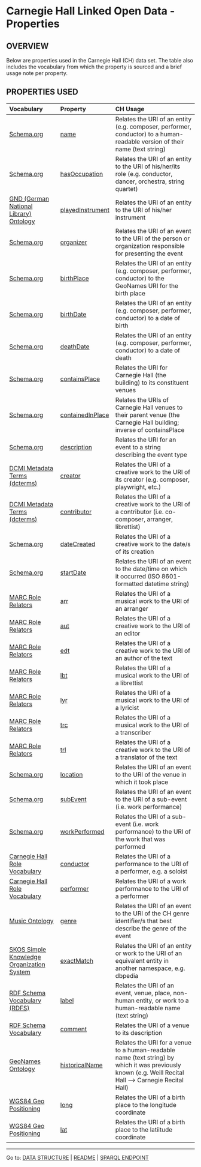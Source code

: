 # Carnegie Hall Linked Open Data - Properties

## OVERVIEW

Below are properties used in the Carnegie Hall (CH) data set. The table also includes the vocabulary from which the property is sourced and a brief usage note per property.

## PROPERTIES USED
| Vocabulary                                                                                       | Property                                                                                   | CH Usage                                                                                                                                                                 |
|:------------------------------------------------------------------------------------------------ |:------------------------------------------------------------------------------------------ |:------------------------------------------------------------------------------------------------------------------------------------------------------------------------ |
| [Schema.org](https://schema.org/)                                          | [name](https://schema.org/name)                                                     | Relates the URI of an entity (e.g. composer, performer, conductor) to a human-readable version of their name (text string)                                               |
| [Schema.org](https://schema.org/)               | [hasOccupation](https://schema.org/hasOccupation) | Relates the URI of an entity to the URI of his/her/its role (e.g. conductor, dancer, orchestra, string quartet)                                                          |
| [GND (German National Library) Ontology](http://d-nb.info/standards/elementset/gnd)              | [playedInstrument](http://d-nb.info/standards/elementset/gnd#playedInstrument)             | Relates the URI of an entity to the URI of his/her instrument                                                                                                            |
| [Schema.org](https://schema.org/)              | [organizer](https://schema.org/organizer) | Relates the URI of an event to the URI of the person or organization responsible for presenting the event                                                           |
| [Schema.org](https://schema.org/)                                                 | [birthPlace](https://schema.org/birthPlace)                                       | Relates the URI of an entity (e.g. composer, performer, conductor) to the GeoNames URI for the birth place                                                               |
| [Schema.org](http://schema.org/)                                                                 | [birthDate](http://schema.org/birthDate)                                                   | Relates the URI of an entity (e.g. composer, performer, conductor) to a date of birth                                                                                    |
| [Schema.org](http://schema.org/)                                                                 | [deathDate](http://schema.org/deathDate)                                                   | Relates the URI of an entity (e.g. composer, performer, conductor) to a date of death                                                                                    |
| [Schema.org](http://schema.org/)                                                                 | [containsPlace](http://schema.org/containsPlace)                                           | Relates the URI for Carnegie Hall (the building) to its constituent venues                                                                                               |
| [Schema.org](http://schema.org/)                                                                 | [containedInPlace](https://schema.org/containedInPlace)                                           | Relates the URIs of Carnegie Hall venues to their parent venue (the Carnegie Hall building; inverse of containsPlace                                                                                               |
| [Schema.org](http://schema.org/)                                                                 | [description](http://schema.org/description)                                           | Relates the URI for an event to a string describing the event type                                                                                               |
| [DCMI Metadata Terms (dcterms)]()                                                                | [creator](http://purl.org/dc/terms/creator)                                                | Relates the URI of a creative work to the URI of its creator (e.g. composer, playwright, etc.)                                                                           |
| [DCMI Metadata Terms (dcterms)]()                                                                | [contributor](http://purl.org/dc/terms/contributor)                                        | Relates the URI of a creative work to the URI of a contributor (i.e. co-composer, arranger, librettist)                                                                  |
| [Schema.org](http://schema.org/)                                       | [dateCreated](https://schema.org/dateCreated)                                                | Relates the URI of a creative work to the date/s of its creation                                                                                                         |
| [Schema.org](http://schema.org/)                                       | [startDate](https://schema.org/startDate)                                                      | Relates the URI of an event to the date/time on which it occurred (ISO 8601-formatted datetime string)                                                                   |
| [MARC Role Relators](http://id.loc.gov/vocabulary/relators/)                                     | [arr](http://id.loc.gov/vocabulary/relators/arr)                                           | Relates the URI of a musical work to the URI of an arranger                                                                                                              |
| [MARC Role Relators](http://id.loc.gov/vocabulary/relators/)                                     | [aut](http://id.loc.gov/vocabulary/relators/aut)                                           | Relates the URI of a creative work to the URI of an editor                                                                                                               |
| [MARC Role Relators](http://id.loc.gov/vocabulary/relators/)                                     | [edt](http://id.loc.gov/vocabulary/relators/edt)                                           | Relates the URI of a creative work to the URI of an author of the text                                                                                                   |
| [MARC Role Relators](http://id.loc.gov/vocabulary/relators/)                                     | [lbt](http://id.loc.gov/vocabulary/relators/lbt)                                           | Relates the URI of a musical work to the URI of a librettist                                                                                                             |
| [MARC Role Relators](http://id.loc.gov/vocabulary/relators/)                                     | [lyr](http://id.loc.gov/vocabulary/relators/lyr)                                           | Relates the URI of a musical work to the URI of a lyricist                                                                                                               |
| [MARC Role Relators](http://id.loc.gov/vocabulary/relators/)                                     | [trc](http://id.loc.gov/vocabulary/relators/trc)                                           | Relates the URI of a musical work to the URI of a transcriber                                                                                                            |
| [MARC Role Relators](http://id.loc.gov/vocabulary/relators/)                                     | [trl](http://id.loc.gov/vocabulary/relators/trl)                                           | Relates the URI of a creative work to the URI of a translator of the text                                                                                                |
| [Schema.org](http://schema.org/)                                             | [location](https://schema.org/location)                                          | Relates the URI of an event to the URI of the venue in which it took place                                                                                               |
| [Schema.org](http://schema.org/)                                             | [subEvent](https://schema.org/subEvent)                                      | Relates the URI of an event to the URI of a sub-event (i.e. work performance) |
| [Schema.org](http://schema.org/)                                             | [workPerformed](https://schema.org/workPerformed)                                      | Relates the URI of a sub-event (i.e. work performance) to the URI of the work that was performed |
| [Carnegie Hall Role Vocabulary](https://data.carnegiehall.org/vocabulary/roles/)                                                   | [conductor](http://data.carnegiehall.org/vocabulary/roles/conductor)                                         | Relates the URI of a performance to the URI of a performer, e.g. a soloist                                                                                               |
| [Carnegie Hall Role Vocabulary](https://data.carnegiehall.org/vocabulary/roles/)                                                 | [performer](http://data.carnegiehall.org/vocabulary/roles/)                                         | Relates the URI of a work performance to the URI of a performer                                                                                                               |
| [Music Ontology](http://purl.org/ontology/mo/)                                                   | [genre](http://purl.org/ontology/mo/genre)                                         | Relates the URI of an event to the URI of the CH genre identifier/s that best describe the genre of the event                                                                                                               |
| [SKOS Simple Knowledge Organization System](https://www.w3.org/2009/08/skos-reference/skos.html) | [exactMatch](https://www.w3.org/2009/08/skos-reference/skos.html#exactMatch)               | Relates the URI of an entity or work to the URI of an equivalent entity in another namespace, e.g. dbpedia                                                               |
| [RDF Schema Vocabulary (RDFS)](http://www.w3.org/2000/01/rdf-schema)                             | [label](http://www.w3.org/2000/01/rdf-schema)                                              | Relates the URI of an event, venue, place, non-human entity, or work to a human-readable name (text string)                                                              |
| [RDF Schema Vocabulary](http://www.w3.org/2000/01/rdf-schema)                                    | [comment](http://www.w3.org/2000/01/rdf-schema#comment)                                    | Relates the URI of a venue to its description                                                                                                                            |
| [GeoNames Ontology](http://www.geonames.org/ontology)                                            | [historicalName](http://www.geonames.org/ontology#historicalName)                          | Relates the URI for a venue to a human-readable name (text string) by which it was previously known (e.g. Weill Recital Hall --> Carnegie Recital Hall)                  |
| [WGS84 Geo Positioning](http://www.w3.org/2003/01/geo/wgs84_pos)                                 | [long](http://www.w3.org/2003/01/geo/wgs84_pos#long)                                       | Relates the URI of a birth place to the longitude coordinate                                                                                                             |
| [WGS84 Geo Positioning](http://www.w3.org/2003/01/geo/wgs84_pos)                                 | [lat](http://www.w3.org/2003/01/geo/wgs84_pos#lat)                                         | Relates the URI of a birth place to the latiitude coordinate                                                                                                             |

----------------------------
Go to: [DATA STRUCTURE](/data-structure.md) | [README](/README.md) | [SPARQL ENDPOINT](http://data.carnegiehall.org)
